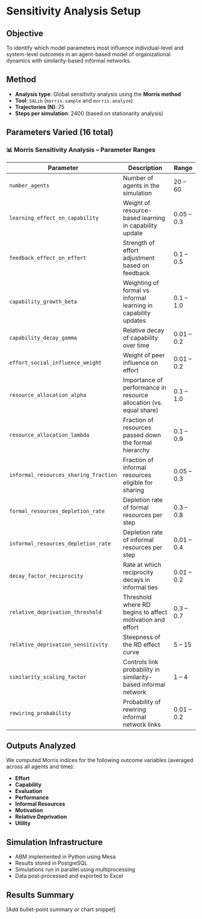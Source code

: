 # Sensitivity Analysis Setup

## Objective

To identify which model parameters most influence individual-level and system-level outcomes in an agent-based model of organizational dynamics with similarity-based informal networks.

## Method

- **Analysis type**: Global sensitivity analysis using the **Morris method**
- **Tool**: `SALib` (`morris.sample` and `morris.analyze`)
- **Trajectories (N)**: 75
- **Steps per simulation**: 2400 (based on stationarity analysis)

## Parameters Varied (16 total)

### 📊 Morris Sensitivity Analysis – Parameter Ranges

| Parameter | Description | Range |
|----------|-------------|-------|
| `number_agents` | Number of agents in the simulation | 20 – 60 |
| `learning_effect_on_capability` | Weight of resource-based learning in capability update | 0.05 – 0.3 |
| `feedback_effect_on_effort` | Strength of effort adjustment based on feedback | 0.1 – 0.5 |
| `capability_growth_beta` | Weighting of formal vs. informal learning in capability updates | 0.1 – 1.0 |
| `capability_decay_gamma` | Relative decay of capability over time | 0.01 – 0.2 |
| `effort_social_influence_weight` | Weight of peer influence on effort | 0.01 – 0.2 |
| `resource_allocation_alpha` | Importance of performance in resource allocation (vs. equal share) | 0.1 – 1.0 |
| `resource_allocation_lambda` | Fraction of resources passed down the formal hierarchy | 0.1 – 0.9 |
| `informal_resources_sharing_fraction` | Fraction of informal resources eligible for sharing | 0.05 – 0.3 |
| `formal_resources_depletion_rate` | Depletion rate of formal resources per step | 0.3 – 0.8 |
| `informal_resources_depletion_rate` | Depletion rate of informal resources per step | 0.01 – 0.4 |
| `decay_factor_reciprocity` | Rate at which reciprocity decays in informal ties | 0.01 – 0.2 |
| `relative_deprivation_threshold` | Threshold where RD begins to affect motivation and effort | 0.3 – 0.7 |
| `relative_deprivation_sensitivity` | Steepness of the RD effect curve | 5 – 15 |
| `similarity_scaling_factor` | Controls link probability in similarity-based informal network | 1 – 4 |
| `rewiring_probability` | Probability of rewiring informal network links | 0.01 – 0.2 |


## Outputs Analyzed

We computed Morris indices for the following outcome variables (averaged across all agents and time):

- **Effort**
- **Capability**
- **Evaluation**
- **Performance**
- **Informal Resources**
- **Motivation**
- **Relative Deprivation**
- **Utility**

## Simulation Infrastructure

- ABM implemented in Python using Mesa
- Results stored in PostgreSQL
- Simulations run in parallel using multiprocessing
- Data post-processed and exported to Excel

## Results Summary

[Add bullet-point summary or chart snippet]
